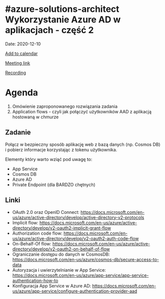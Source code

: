 # #azure-solutions-architect Wykorzystanie Azure AD w aplikacjach - część 2

Date: 2020-12-10


[Add to calendar](https://bit.ly/3loHI9n)

[Meeting link](https://bit.ly/36jLuwk)

[Recording](https://www.youtube.com/watch?v=LVDt0l-u8Y8)

# Agenda
1. Omówienie zaproponowanego rozwiązania zadania
2. Application flows - czyli jak połączyć użytkowników AAD z aplikacją hostowaną w chmurze

## Zadanie
Połącz w bezpieczny sposób aplikację web z bazą danych (np. Cosmos DB) i pobierz informacje korzystając z tokenu użytkownika.

Elementy który warto wziąć pod uwagę to:
- App Service
- Cosmos DB
- Azure AD
- Private Endpoint (dla BARDZO chętnych)


## Linki
- OAuth 2.0 oraz OpenID Connect: https://docs.microsoft.com/en-us/azure/active-directory/develop/active-directory-v2-protocols
- Implicit flow: https://docs.microsoft.com/en-us/azure/active-directory/develop/v2-oauth2-implicit-grant-flow
- Authorization code flow: https://docs.microsoft.com/en-us/azure/active-directory/develop/v2-oauth2-auth-code-flow
- On-Behalf-Of flow: https://docs.microsoft.com/en-us/azure/active-directory/develop/v2-oauth2-on-behalf-of-flow
- Ograniczanie dostępu do danych w CosmosDB: https://docs.microsoft.com/en-us/azure/cosmos-db/secure-access-to-data
- Autoryzacja i uwierzytelnianie w App Service: https://docs.microsoft.com/en-us/azure/app-service/app-service-authentication-how-to
- Konfiguracja App Service w Azure AD: https://docs.microsoft.com/en-us/azure/app-service/configure-authentication-provider-aad